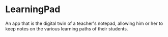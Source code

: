 # LearningPad
An app that is the digital twin of a teacher's notepad, allowing him or her to keep notes on the various learning paths of their students.
